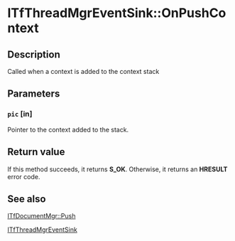 # ITfThreadMgrEventSink::OnPushContext

## Description

Called when a context is added to the context stack

## Parameters

### `pic` [in]

Pointer to the context added to the stack.

## Return value

If this method succeeds, it returns **S_OK**. Otherwise, it returns an **HRESULT** error code.

## See also

[ITfDocumentMgr::Push](https://learn.microsoft.com/windows/desktop/api/msctf/nf-msctf-itfdocumentmgr-push)

[ITfThreadMgrEventSink](https://learn.microsoft.com/windows/desktop/api/msctf/nn-msctf-itfthreadmgreventsink)
